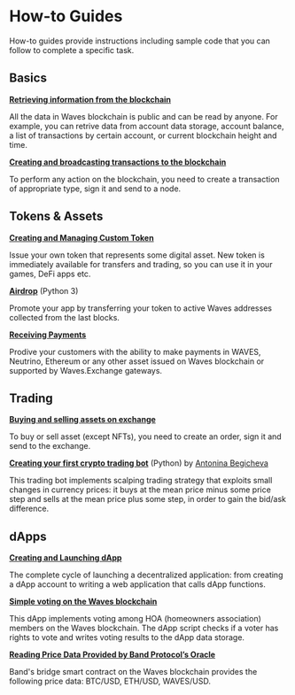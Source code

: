 # How-to Guides

How-to guides provide instructions including sample code that you can follow to complete a specific task.

## Basics

[**Retrieving information from the blockchain**](/en/building-apps/how-to/basic/retrieve)

All the data in Waves blockchain is public and can be read by anyone. For example, you can retrive data from account data storage, account balance, a list of transactions by certain account, or current blockchain height and time.

[**Creating and broadcasting transactions to the blockchain**](/en/building-apps/how-to/basic/transaction)

To perform any action on the blockchain, you need to create a transaction of appropriate type, sign it and send to a node.

## Tokens & Assets

[**Creating and Managing Custom Token**](/en/building-apps/how-to/assets/issue)

Issue your own token that represents some digital asset. New token is immediately available for transfers and trading, so you can use it in your games, DeFi apps etc.

[**Airdrop**](/en/building-apps/how-to/assets/airdrop) (Python 3)

Promote your app by transferring your token to active Waves addresses collected from the last blocks.

[**Receiving Payments**](/en/building-apps/how-to/assets/payment)

Prodive your customers with the ability to make payments in WAVES, Neutrino, Ethereum or any other asset issued on Waves blockchain or supported by Waves.Exchange gateways.

## Trading

[**Buying and selling assets on exchange**](/en/building-apps/how-to/basic/trading)

To buy or sell asset (except NFTs), you need to create an order, sign it and send to the exchange.

[**Creating your first crypto trading bot**](/en/building-apps/waves-api-and-sdk/examples/trading-bot) (Python) by [Antonina Begicheva](https://github.com/gingerabsurdity)

This trading bot implements scalping trading strategy that exploits small changes in currency prices: it buys at the mean price minus some price step and sells at the mean price plus some step, in order to gain the bid/ask difference.

## dApps

[**Creating and Launching dApp**](/en/building-apps/smart-contracts/writing-dapps)

The complete cycle of launching a decentralized application: from creating a dApp account to writing a web application that calls dApp functions.

[**Simple voting on the Waves blockchain**](/en/building-apps/smart-contracts/simple-voting-on-the-waves-blockchain)

This dApp implements voting among HOA (homeowners association) members on the Waves blockchain. The dApp script checks if a voter has rights to vote and writes voting results to the dApp data storage.

[**Reading Price Data Provided by Band Protocol’s Oracle**](/en/building-apps/smart-contracts/dapp/band-price-oracle)

Band's bridge smart contract on the Waves blockchain provides the following price data: BTC/USD, ETH/USD, WAVES/USD.
